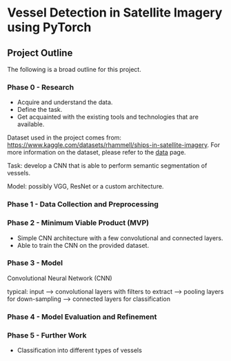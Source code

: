 # Vessel Detection in Satellite Imagery using PyTorch

## Project Outline

The following is a broad outline for this project. 

### Phase 0 - Research

- Acquire and understand the data.
- Define the task.
- Get acquainted with the existing tools and technologies that are available.

Dataset used in the project comes from: https://www.kaggle.com/datasets/rhammell/ships-in-satellite-imagery. For more information on the dataset, please refer to the [data](./docs/data.md) page.

Task: develop a CNN that is able to perform semantic segmentation of vessels.

Model: possibly VGG, ResNet or a custom architecture.


### Phase 1 - Data Collection and Preprocessing

### Phase 2 - Minimum Viable Product (MVP)

- Simple CNN architecture with a few convolutional and connected layers.
- Able to train the CNN on the provided dataset.

### Phase 3 - Model

Convolutional Neural Network (CNN) 

typical:
input --> convolutional layers with filters to extract --> pooling layers for down-sampling  --> connected layers for classification


### Phase 4 - Model Evaluation and Refinement

### Phase 5 - Further Work

- Classification into different types of vessels 

